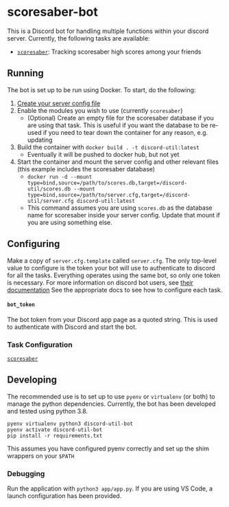 scoresaber-bot
==============

This is a Discord bot for handling multiple functions within your discord server. Currently, the following tasks are available:

 * [`scoresaber`](app/tasks/scoresaber/README.md): Tracking scoresaber high scores among your friends

Running
-------

The bot is set up to be run using Docker. To start, do the following:

1. [Create your server config file](#Configuring)
2. Enable the modules you wish to use (currently `scoresaber`)
    * (Optional) Create an empty file for the scoresaber database if you are using that task. This is useful if you want the database to be re-used if you need to tear down the container for any reason, e.g. updating
3. Build the container with `docker build . -t discord-util:latest`
    * Eventually it will be pushed to docker hub, but not yet
4. Start the container and mount the server config and other relevant files (this example includes the scoresaber database)
    * `docker run -d --mount type=bind,source=/path/to/scores.db,target=/discord-util/scores.db --mount type=bind,source=/path/to/server.cfg,target=/discord-util/server.cfg discord-util:latest`
    * This command assumes you are using `scores.db` as the database name for scoresaber inside your server config. Update that mount if you are using something else.

Configuring
-----------

Make a copy of `server.cfg.template` called `server.cfg`. The only top-level value to configure is the token your bot will use to authenticate to discord for all the tasks. Everything operates using the same bot, so only one token is necessary. For more information on discord bot users, see [their documentation](https://discord.com/developers/docs/topics/oauth2#bots) See the appropriate docs to see how to configure each task.

#### `bot_token`

The bot token from your Discord app page as a quoted string. This is used to authenticate with Discord and start the bot.

### Task Configuration

[`scoresaber`](app/tasks/scoresaber/README.md#Configuration)

Developing
----------

The recommended use is to set up to use `pyenv` or `virtualenv` (or both) to manage the python dependencies. Currently, the bot has been developed and tested using python 3.8.

```shell
pyenv virtualenv python3 discord-util-bot
pyenv activate discord-util-bot
pip install -r requirements.txt
```

This assumes you have configured pyenv correctly and set up the shim wrappers on your `$PATH`

### Debugging

Run the application with `python3 app/app.py`. If you are using VS Code, a launch configuration has been provided.
